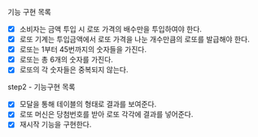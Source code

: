 기능 구현 목록

- [x] 소비자는 금액 투입 시 로또 가격의 배수만을 투입하여야 한다.
- [x] 로또 기계는 투입금액에서 로또 가격을 나눈 개수만큼의 로또를 발급해야 한다.
- [x] 로또는 1부터 45번까지의 숫자들을 가진다.
- [x] 로또는 총 6개의 숫자를 가진다.
- [x] 로또의 각 숫자들은 중복되지 않는다.

step2 - 기능구현 목록

- [x] 모달을 통해 테이블의 형태로 결과를 보여준다.
- [x] 로또 머신은 당첨번호를 받아 로또 각각에 결과를 넣어준다.
- [x] 재시작 기능을 구현한다.